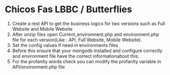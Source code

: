 Chicos Fas LBBC / Butterflies
===========

1. Create a rest API to get the business logics for two versions such as Full Website and Mobile Website
2. After unzip files open Current_environment.php  and environment.php file for each version(Like : API, Full Website, Mobile Website).
3. Set the config values if need in environments files
4. Before this ensure that your mongodb installed and configure correctly and environment file have the correct informationabout this.
5. For the profanity words check you can modify the profanity variable in API/environment.php file
